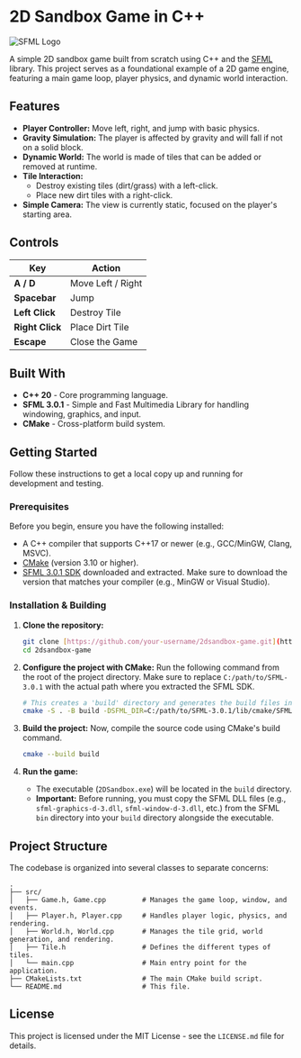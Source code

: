 # 2D Sandbox Game in C++

![SFML Logo](https://www.sfml-dev.org/images/sfml-logo-big.png)

A simple 2D sandbox game built from scratch using C++ and the [SFML](https://www.sfml-dev.org/) library. This project serves as a foundational example of a 2D game engine, featuring a main game loop, player physics, and dynamic world interaction.

## Features
-   **Player Controller:** Move left, right, and jump with basic physics.
-   **Gravity Simulation:** The player is affected by gravity and will fall if not on a solid block.
-   **Dynamic World:** The world is made of tiles that can be added or removed at runtime.
-   **Tile Interaction:**
    -   Destroy existing tiles (dirt/grass) with a left-click.
    -   Place new dirt tiles with a right-click.
-   **Simple Camera:** The view is currently static, focused on the player's starting area.

## Controls
| Key             | Action              |
| --------------- | ------------------- |
| **A / D** | Move Left / Right   |
| **Spacebar** | Jump                |
| **Left Click** | Destroy Tile        |
| **Right Click** | Place Dirt Tile     |
| **Escape** | Close the Game      |

## Built With
* **C++ 20** - Core programming language.
* **SFML 3.0.1** - Simple and Fast Multimedia Library for handling windowing, graphics, and input.
* **CMake** - Cross-platform build system.

## Getting Started

Follow these instructions to get a local copy up and running for development and testing.

### Prerequisites
Before you begin, ensure you have the following installed:
* A C++ compiler that supports C++17 or newer (e.g., GCC/MinGW, Clang, MSVC).
* [CMake](https://cmake.org/download/) (version 3.10 or higher).
* [SFML 3.0.1 SDK](https://www.sfml-dev.org/download/sfml/3.0.1/) downloaded and extracted. Make sure to download the version that matches your compiler (e.g., MinGW or Visual Studio).

### Installation & Building
1.  **Clone the repository:**
    ```sh
    git clone [https://github.com/your-username/2dsandbox-game.git](https://github.com/your-username/2dsandbox-game.git)
    cd 2dsandbox-game
    ```

2.  **Configure the project with CMake:**
    Run the following command from the root of the project directory. Make sure to replace `C:/path/to/SFML-3.0.1` with the actual path where you extracted the SFML SDK.

    ```sh
    # This creates a 'build' directory and generates the build files inside it
    cmake -S . -B build -DSFML_DIR=C:/path/to/SFML-3.0.1/lib/cmake/SFML
    ```

3.  **Build the project:**
    Now, compile the source code using CMake's build command.

    ```sh
    cmake --build build
    ```

4.  **Run the game:**
    * The executable (`2DSandbox.exe`) will be located in the `build` directory.
    * **Important:** Before running, you must copy the SFML DLL files (e.g., `sfml-graphics-d-3.dll`, `sfml-window-d-3.dll`, etc.) from the SFML `bin` directory into your `build` directory alongside the executable.

## Project Structure
The codebase is organized into several classes to separate concerns:
```
.
├── src/
│   ├── Game.h, Game.cpp         # Manages the game loop, window, and events.
│   ├── Player.h, Player.cpp     # Handles player logic, physics, and rendering.
│   ├── World.h, World.cpp       # Manages the tile grid, world generation, and rendering.
│   ├── Tile.h                   # Defines the different types of tiles.
│   └── main.cpp                 # Main entry point for the application.
├── CMakeLists.txt               # The main CMake build script.
└── README.md                    # This file.
```

## License
This project is licensed under the MIT License - see the `LICENSE.md` file for details.
